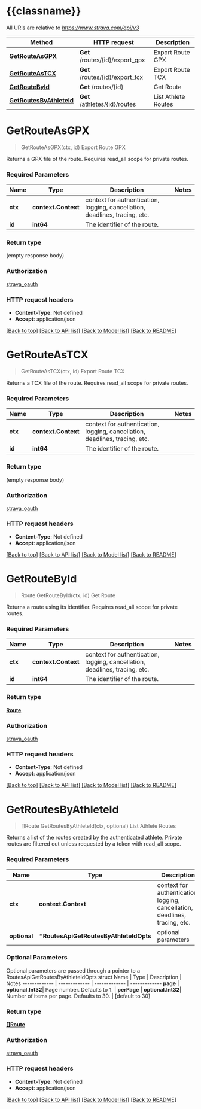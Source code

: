 # {{classname}}

All URIs are relative to *https://www.strava.com/api/v3*

Method | HTTP request | Description
------------- | ------------- | -------------
[**GetRouteAsGPX**](RoutesApi.md#GetRouteAsGPX) | **Get** /routes/{id}/export_gpx | Export Route GPX
[**GetRouteAsTCX**](RoutesApi.md#GetRouteAsTCX) | **Get** /routes/{id}/export_tcx | Export Route TCX
[**GetRouteById**](RoutesApi.md#GetRouteById) | **Get** /routes/{id} | Get Route
[**GetRoutesByAthleteId**](RoutesApi.md#GetRoutesByAthleteId) | **Get** /athletes/{id}/routes | List Athlete Routes

# **GetRouteAsGPX**
> GetRouteAsGPX(ctx, id)
Export Route GPX

Returns a GPX file of the route. Requires read_all scope for private routes.

### Required Parameters

Name | Type | Description  | Notes
------------- | ------------- | ------------- | -------------
 **ctx** | **context.Context** | context for authentication, logging, cancellation, deadlines, tracing, etc.
  **id** | **int64**| The identifier of the route. | 

### Return type

 (empty response body)

### Authorization

[strava_oauth](../README.md#strava_oauth)

### HTTP request headers

 - **Content-Type**: Not defined
 - **Accept**: application/json

[[Back to top]](#) [[Back to API list]](../README.md#documentation-for-api-endpoints) [[Back to Model list]](../README.md#documentation-for-models) [[Back to README]](../README.md)

# **GetRouteAsTCX**
> GetRouteAsTCX(ctx, id)
Export Route TCX

Returns a TCX file of the route. Requires read_all scope for private routes.

### Required Parameters

Name | Type | Description  | Notes
------------- | ------------- | ------------- | -------------
 **ctx** | **context.Context** | context for authentication, logging, cancellation, deadlines, tracing, etc.
  **id** | **int64**| The identifier of the route. | 

### Return type

 (empty response body)

### Authorization

[strava_oauth](../README.md#strava_oauth)

### HTTP request headers

 - **Content-Type**: Not defined
 - **Accept**: application/json

[[Back to top]](#) [[Back to API list]](../README.md#documentation-for-api-endpoints) [[Back to Model list]](../README.md#documentation-for-models) [[Back to README]](../README.md)

# **GetRouteById**
> Route GetRouteById(ctx, id)
Get Route

Returns a route using its identifier. Requires read_all scope for private routes.

### Required Parameters

Name | Type | Description  | Notes
------------- | ------------- | ------------- | -------------
 **ctx** | **context.Context** | context for authentication, logging, cancellation, deadlines, tracing, etc.
  **id** | **int64**| The identifier of the route. | 

### Return type

[**Route**](Route.md)

### Authorization

[strava_oauth](../README.md#strava_oauth)

### HTTP request headers

 - **Content-Type**: Not defined
 - **Accept**: application/json

[[Back to top]](#) [[Back to API list]](../README.md#documentation-for-api-endpoints) [[Back to Model list]](../README.md#documentation-for-models) [[Back to README]](../README.md)

# **GetRoutesByAthleteId**
> []Route GetRoutesByAthleteId(ctx, optional)
List Athlete Routes

Returns a list of the routes created by the authenticated athlete. Private routes are filtered out unless requested by a token with read_all scope.

### Required Parameters

Name | Type | Description  | Notes
------------- | ------------- | ------------- | -------------
 **ctx** | **context.Context** | context for authentication, logging, cancellation, deadlines, tracing, etc.
 **optional** | ***RoutesApiGetRoutesByAthleteIdOpts** | optional parameters | nil if no parameters

### Optional Parameters
Optional parameters are passed through a pointer to a RoutesApiGetRoutesByAthleteIdOpts struct
Name | Type | Description  | Notes
------------- | ------------- | ------------- | -------------
 **page** | **optional.Int32**| Page number. Defaults to 1. | 
 **perPage** | **optional.Int32**| Number of items per page. Defaults to 30. | [default to 30]

### Return type

[**[]Route**](Route.md)

### Authorization

[strava_oauth](../README.md#strava_oauth)

### HTTP request headers

 - **Content-Type**: Not defined
 - **Accept**: application/json

[[Back to top]](#) [[Back to API list]](../README.md#documentation-for-api-endpoints) [[Back to Model list]](../README.md#documentation-for-models) [[Back to README]](../README.md)

